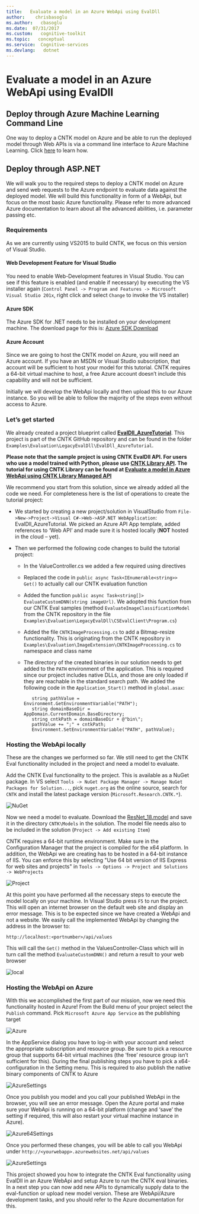 ```yaml
---
title:   Evaluate a model in an Azure WebApi using EvalDll
author:    chrisbasoglu
ms.author:   cbasoglu
ms.date:  07/31/2017
ms.custom:   cognitive-toolkit
ms.topic:   conceptual
ms.service:  Cognitive-services
ms.devlang:   dotnet
---
```


# Evaluate a model in an Azure WebApi using EvalDll

## Deploy through Azure Machine Learning Command Line
One way to deploy a CNTK model on Azure and be able to run the deployed model through Web APIs is via a command line interface to Azure Machine Learning.  Click [here](https://github.com/Azure/Machine-Learning-Operationalization/blob/master/samples/cntk/tutorials/realtime/image_classification.md) to learn how.

## Deploy through ASP.NET
We will walk you to the required steps to deploy a CNTK model on Azure and send web requests to the Azure endpoint to
evaluate data against the deployed model. We will build this functionality in form of a WebApi, but focus on the most
basic Azure functionality. Please refer to more advanced Azure documentation to learn about all the advanced abilities, i.e. parameter passing etc.

### Requirements

As we are currently using VS2015 to build CNTK, we focus on this version of Visual Studio.

#### Web Development Feature for Visual Studio

You need to enable Web-Development features in Visual Studio. You can see if this feature is enabled (and enable if necessary)
by executing the VS installer again (`Control Panel -> Program and Features -> Microsoft Visual Studio 201x`, right click and select
`Change` to invoke the VS installer)

#### Azure SDK

The Azure SDK for .NET needs to be installed on your development machine. The download page for this
is: [Azure SDK Download](https://azure.microsoft.com/downloads/)

#### Azure Account

Since we are going to host the CNTK model on Azure, you will need an Azure account. If you have an MSDN or Visual Studio subscription, that account will be sufficient to host your model for this tutorial. CNTK requires a 64-bit virtual machine to host, a free Azure account doesn’t include this capability and will not be sufficient.

Initially we will develop the WebApi locally and then upload this to our Azure instance. So you will be able to follow the majority of the steps even without access to Azure.


### Let’s get started

We already created a project blueprint called **[EvalDll_AzureTutorial](https://github.com/Microsoft/CNTK/blob/release/2.1/Examples/Evaluation/LegacyEvalDll/EvalDll_AzureTutorial)**. This project is part of the CNTK GitHub repository and can be found in the folder `Examples\Evaluation\LegacyEvalDll\EvalDll_AzureTutorial`. 

**Please note that the sample project is using CNTK EvalDll API. For users who use a model trained with Python, please use [CNTK Library API](../cntk-library-evaluation-on-windows.md). The tutorial for using CNTK Library can be found at [Evaluate a model in Azure WebApi using CNTK Library Managed API](../evaluate-a-model-in-an-azure-webApi.md)**

We recommend you start from this solution, since we already added all the code we need. For completeness here is the list of operations to create the tutorial project:

- We started by creating a new project/solution in VisualStudio from `File->New->Project->Visual C#->Web->ASP.NET WebApplication`: EvalDll_AzureTutorial. We picked an Azure API App template, added references to ‘Web API’ and made sure it is hosted locally (**NOT** hosted in the cloud – yet).

- Then we performed the following code changes to build the tutorial project:
    - In the ValueController.cs we added a few required using directives
    - Replaced the code in `public async Task<IEnumerable<string>> Get()` to actually call our CNTK evaluation function
    - Added the function `public async Task<string[]> EvaluateCustomDNN(string imageUrl)`. We adopted this function from our CNTK Eval samples (method `EvaluateImageClassificationModel` from the CNTK repository in the file `Examples\Evaluation\LegacyEvalDll\CSEvalClient\Program.cs`)
    - Added the file `CNTKImageProcessing.cs` to add a Bitmap-resize functionality. This is originating from the CNTK repository in `Examples\Evaluation\ImageExtension\CNTKImageProcessing.cs` to namespace and class name
    - The directory of the created binaries in our solution needs to get added to the `PATH` environment of the application. This is required since our project includes native DLLs, and those are only loaded if they are reachable in the standard search path. We added the following code in the `Application_Start()` method in `global.asax`:

             string pathValue = Environment.GetEnvironmentVariable("PATH");
             string domainBaseDir = AppDomain.CurrentDomain.BaseDirectory;
             string cntkPath = domainBaseDir + @"bin\";
             pathValue += ";" + cntkPath;
             Environment.SetEnvironmentVariable("PATH", pathValue);


### Hosting the WebApi locally

These are the changes we performed so far. We still need to get the CNTK Eval functionality included in the project and
need a model to evaluate.

Add the CNTK Eval functionality to the project. This is available as a NuGet package. In VS select `Tools -> NuGet Package Manager -> Manage NuGet Packages for Solution...`, pick `nuget.org` as the online source, search for `CNTK` and install the latest package version (`Microsoft.Research.CNTK.*`).

![NuGet](../pictures/EvaluateWebApiEvalDll/nuget_manager.png)

Now we need a model to evaluate. Download the [ResNet_18.model](https://cntk.ai/resnet/ResNet_18.model) and save it in the directory `CNTK\Models` in the solution. The model file needs also to be included in the solution (`Project -> Add existing Item`)

CNTK requires a 64-bit runtime environment. Make sure in the Configuration Manager that the project is compiled for the x64 platform. In addition, the WebApi we are creating has to be hosted in a 64-bit instance of IIS. You can enforce this by selecting "Use 64 bit version of IIS Express for web sites and projects" in `Tools -> Options -> Project and Solutions -> WebProjects`

![Project](../pictures/EvaluateWebApiEvalDll/setting_64_bits_in_vs.png)


At this point you have performed all the necessary steps to execute the model locally on your machine. In Visual Studio press `F5` to run the project. This will open an internet browser on the default web site and display an error message. This is to be expected since we have created a WebApi and not a website. We easily call the implemented WebApi by changing the address in the browser to: 

`http://localhost:<portnumber>/api/values`

This will call the `Get()` method in the ValuesController-Class which will in turn call the method `EvaluateCustomDNN()` and return a result to your web browser

![local](../pictures/EvaluateWebApiEvalDll/local_webapi_evaluation.png)

### Hosting the WebApi on Azure

With this we accomplished the first part of our mission, now we need this functionality hosted in Azure!
From the Build menu of your project select the `Publish` command. Pick `Microsoft Azure App Service` as the publishing target

![Azure](../pictures/EvaluateWebApiEvalDll/publishing_webapp.png)

In the AppService dialog you have to log-in with your account and select the appropriate subscription and resource group. Be sure to pick a resource group that supports 64-bit virtual machines (the ‘free’ resource group isn’t sufficient for this). During the final publishing steps you have to pick a x64-configuration in the Setting menu. This is required to also publish the native binary components of CNTK to Azure

![AzureSettings](../pictures/EvaluateWebApiEvalDll/publishing_step.png)

Once you publish you model and you call your published WebApi in the browser, you will see an error message. Open the Azure portal and make sure your WebApi is running on a 64-bit platform (change and ‘save’ the setting if required, this will also restart your virtual machine instance in Azure). 

![Azure64Settings](../pictures/EvaluateWebApiEvalDll/setting_64_bits_in_portal.png)

Once you performed these changes, you will be able to call you WebApi under
`http://<yourwebapp>.azurewebsites.net/api/values`

![AzureSettings](../pictures/EvaluateWebApiEvalDll/remote_webapi_evaluation.png)

This project showed you how to integrate the CNTK Eval functionality using EvalDll in an Azure WebApi and setup Azure to run the CNTK eval binaries. In a next step you can now add new APIs to dynamically supply data to the eval-function or upload new model version. These are WebApi/Azure development tasks, and you should refer to the Azure documentation for this.

